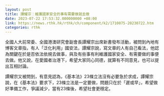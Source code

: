 ```yaml
---
layout: post
title: 譚耀宗：維護國家安全的事有需要做就去做
date: 2023-07-22 17:53:32.000000000 +08:00
link: https://news.rthk.hk/rthk/ch/component/k2/1710075-20230722.htm
categories: rthk
---
```


全國人大前常委、全國港澳研究會副會長譚耀宗出席新書發布活動，被問到內地有博客文章指，有人「泛化利用」國安法，譚耀宗說，寫文章的人有自己看法，他認為關鍵在於是否依法依規去做事，與及有些事有利維護國家安全、有需要做的事便去做。他又說，在愛國者治港下，希望大家同心同德，就算有不同意見，也可以提出互相討論。

譚耀宗又被問到，有意見認為，《基本法》23條立法沒有必要急於求成，譚耀宗說，在《基本法》要求下，23條立法是一定要做，問題只在於「遲或早」，希望做好準備工作，爭議減少，當有23條後，希望社會更穩定。
